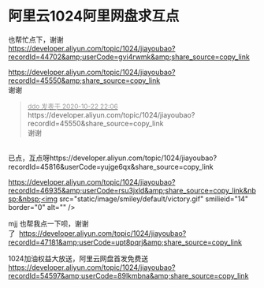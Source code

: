 # 阿里云1024阿里网盘求互点


也帮忙点下，谢谢 <br />
https://developer.aliyun.com/topic/1024/jiayoubao?recordId=44702&amp;userCode=gvi4rwmk&amp;share_source=copy_link

https://developer.aliyun.com/topic/1024/jiayoubao?recordId=45550&amp;share_source=copy_link<br />
谢谢

<div class="quote"><blockquote><font size="2"><a href="https://www.hostloc.com/forum.php?mod=redirect&amp;goto=findpost&amp;pid=9338324&amp;ptid=757360" target="_blank"><font color="#999999">ddo 发表于 2020-10-22 22:06</font></a></font><br />
https://developer.aliyun.com/topic/1024/jiayoubao?recordId=45550&amp;share_source=copy_link<br />
谢谢</blockquote></div><br />
已点，互点呀https://developer.aliyun.com/topic/1024/jiayoubao?recordId=45816&amp;userCode=yujge6qx&amp;share_source=copy_link

https://developer.aliyun.com/topic/1024/jiayoubao?recordId=46935&amp;userCode=rsu3jxld&amp;share_source=copy_link&nbsp;&nbsp;<img src="static/image/smiley/default/victory.gif" smilieid="14" border="0" alt="" /><img src="static/image/smiley/default/victory.gif" smilieid="14" border="0" alt="" /><img src="static/image/smiley/default/victory.gif" smilieid="14" border="0" alt="" />

mjj 也帮我点一下呗，谢谢了&nbsp;&nbsp;https://developer.aliyun.com/topic/1024/jiayoubao?recordId=47181&amp;userCode=upt8pqrj&amp;share_source=copy_link<img id="aimg_JOEXa" onclick="zoom(this, this.src, 0, 0, 0)" class="zoom" src="https://cdn.jsdelivr.net/gh/hishis/forum-master/public/images/patch.gif" onmouseover="img_onmouseoverfunc(this)" onload="thumbImg(this)" border="0" alt="" />

1024加油权益大放送，阿里云网盘首发免费送 https://developer.aliyun.com/topic/1024/jiayoubao?recordId=54597&amp;userCode=89lkmbna&amp;share_source=copy_link
